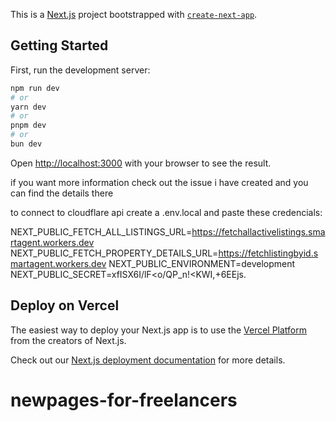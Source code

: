 This is a [Next.js](https://nextjs.org/) project bootstrapped with [`create-next-app`](https://github.com/vercel/next.js/tree/canary/packages/create-next-app).

## Getting Started

First, run the development server:

```bash
npm run dev
# or
yarn dev
# or
pnpm dev
# or
bun dev
```

Open [http://localhost:3000](http://localhost:3000) with your browser to see the result.

if you want more information check out the issue i have created and you can find the details there

to connect to cloudflare api create a .env.local and paste these credencials:

NEXT_PUBLIC_FETCH_ALL_LISTINGS_URL=https://fetchallactivelistings.smartagent.workers.dev
NEXT_PUBLIC_FETCH_PROPERTY_DETAILS_URL=https://fetchlistingbyid.smartagent.workers.dev
NEXT_PUBLIC_ENVIRONMENT=development
NEXT_PUBLIC_SECRET=xfISX6I/lF<o/QP_n!<KWI,+6EEjs.

## Deploy on Vercel

The easiest way to deploy your Next.js app is to use the [Vercel Platform](https://vercel.com/new?utm_medium=default-template&filter=next.js&utm_source=create-next-app&utm_campaign=create-next-app-readme) from the creators of Next.js.

Check out our [Next.js deployment documentation](https://nextjs.org/docs/deployment) for more details.
# newpages-for-freelancers
